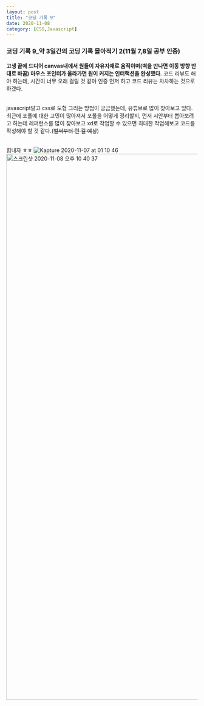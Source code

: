 ```yaml
---
layout: post
title: "코딩 기록 9"
date: 2020-11-08
category: [CSS,Javascript]
---
```


<h3>코딩 기록 9_약 3일간의 코딩 기록 몰아적기 2(11월 7,8일 공부 인증)</h3>

<b>고생 끝에 드디어 canvas내에서 원들이 자유자재로 움직이며(벽을 만나면 이동 방향 반대로 바꿈) 마우스 포인터가 올라가면 원이 커지는 인터랙션을 완성했다.</b>
코드 리뷰도 해야 하는데, 시간이 너무 오래 걸릴 것 같아 인증 먼저 하고 코드 리뷰는 차차하는 것으로 하겠다. 

<br> javascript말고 css로 도형 그리는 방법이 궁금했는데, 유튜브로 많이 찾아보고 있다. 최근에 포폴에 대한 고민이 많아져서 포폴을 어떻게 정리할지, 먼저 시안부터 뽑아보려고 하는데
레퍼런스를 많이 찾아보고 xd로 작업할 수 있으면 최대한 작업해보고 코드를 작성해야 할 것 같다.(<s>벌써부터 먼 길 예상</s>)

<br> 힘내자 ㅎㅎ 
![Kapture 2020-11-07 at 01 10 46](https://user-images.githubusercontent.com/49034615/98467304-eb2b2e80-2217-11eb-8e66-02390af8c743.gif)
<img width="1437" alt="스크린샷 2020-11-08 오후 10 40 37" src="https://user-images.githubusercontent.com/49034615/98467323-039b4900-2218-11eb-8d58-2f0360085d7c.png">
